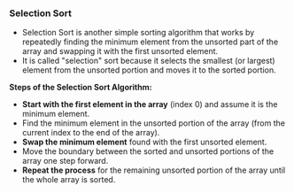 ### Selection Sort
- Selection Sort is another simple sorting algorithm that works by repeatedly finding the minimum element
  from the unsorted part of the array and swapping it with the first unsorted element.
- It is called "selection" sort because it selects the smallest (or largest) element from the unsorted portion and moves it to the sorted portion.

**Steps of the Selection Sort Algorithm:**
- **Start with the first element in the array** (index 0) and assume it is the minimum element.
- Find the minimum element in the unsorted portion of the array (from the current index to the end of the array).
- **Swap the minimum element** found with the first unsorted element.
- Move the boundary between the sorted and unsorted portions of the array one step forward.
- **Repeat the process** for the remaining unsorted portion of the array until the whole array is sorted.
